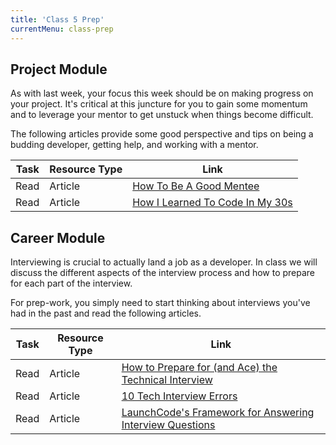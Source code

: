 ```yaml
---
title: 'Class 5 Prep'
currentMenu: class-prep
---
```


## Project Module

As with last week, your focus this week should be on making progress on your project. It's critical at this juncture for you to gain some momentum and to leverage your mentor to get unstuck when things become difficult.

The following articles provide some good perspective and tips on being a budding developer, getting help, and working with a mentor.

Task | Resource Type | Link
|----|---------------|------|
Read | Article | [How To Be A Good Mentee](https://thegirlpowercode.com/2017/05/02/how-to-be-a-good-mentee/)
Read | Article | [How I Learned To Code In My 30s](https://medium.com/udacity/how-i-learned-to-code-in-my-30s-61ad21180208)

## Career Module

Interviewing is crucial to actually land a job as a developer. In class we will discuss the different aspects of the interview process and how to prepare for each part of the interview.

For prep-work, you simply need to start thinking about interviews you've had in the past and read the following articles.

Task | Resource Type | Link
|----|---------------|------|
Read | Article | [How to Prepare for (and Ace) the Technical Interview](https://www.cio.com/article/2383000/careers-staffing/careers-staffing-how-to-prepare-for-and-ace-the-technical-interview.html)
Read | Article | [10 Tech Interview Errors](https://www.monster.com/career-advice/article/ten-tech-it-interview-errors)
Read | Article | [LaunchCode's Framework for Answering Interview Questions](../../articles/answering-interview-questions/)
